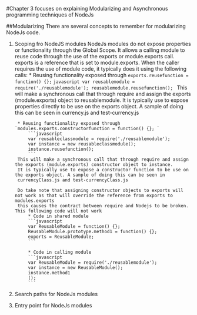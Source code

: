 #Chapter 3 focuses on explaining Modularizing and Asynchronous programming techniques of NodeJs

##Modularizing
There are several concepts to remember for modularizing NodeJs code.
1. Scoping fro NodeJS modules
   NodeJs modules do not expose properties or functionality through the Global Scope.
   It allows a calling module to reuse code through the use of the exports or module.exports call.
   exports is a reference that is set to module.exports. When the caller requires the use of module code,
   it typically does it using the following calls:
        * Reusing functionality exposed through  `exports.reusefunction = function() {};` 
            ```javascript
            var reusablemodule = require('./reusablemodule');
            reusablemodule.reusefunction();
            ```
        This will make a synchronous call that through require and assign the exports (module.exports) object to reusablemodule.
        It is typically use to expose properties directly to be use on the exports object. A sample of doing this can be seen in
        currency.js and test-currency.js

        * Reusing functionality exposed through  `modules.exports.constructorfunction = function() {}; `
            ```javascript
            var reusableclassmodule = require('./reusablemodule');
            var instance = new reusableclassmodule();
            instance.reusefunction();
            ```
        This will make a synchronous call that through require and assign the exports (module.exports) constructor object to instance.
        It is typically use to expose a constructor function to be use on the exports object. A sample of doing this can be seen in
        currencyClass.js and test-currencyClass.js
        
        Do take note that assigning constructor objects to exports will not work as that will override the reference from exports to modules.exports
        this causes the contract between require and Nodejs to be broken. This following code will not work
            * Code in shared module
            ```javascript
            var ReusableModule = function() {};
            ReusableModule.prototype.method1 = function() {};
            exports = ReusableModule;            
            ```        
            
            * Code in calling module
            ```javascript
            var ReusableModule = require('./reusablemodule');
            var instance = new ReusableModule();
            instance.method1
            ();
            ```        
2. Search paths for NodeJs modules
3. Entry point for NodeJs modules
